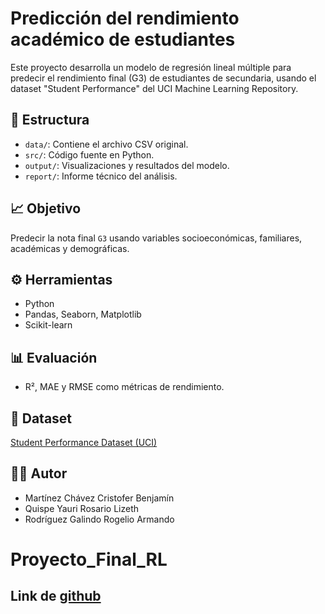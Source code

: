  # Predicción del rendimiento académico de estudiantes

Este proyecto desarrolla un modelo de regresión lineal múltiple para predecir el rendimiento final (G3) de estudiantes de secundaria, usando el dataset "Student Performance" del UCI Machine Learning Repository.

## 📂 Estructura

- `data/`: Contiene el archivo CSV original.
- `src/`: Código fuente en Python.
- `output/`: Visualizaciones y resultados del modelo.
- `report/`: Informe técnico del análisis.

## 📈 Objetivo

Predecir la nota final `G3` usando variables socioeconómicas, familiares, académicas y demográficas.

## ⚙️ Herramientas

- Python
- Pandas, Seaborn, Matplotlib
- Scikit-learn

## 📊 Evaluación

- R², MAE y RMSE como métricas de rendimiento.

## 📁 Dataset

[Student Performance Dataset (UCI)](https://archive.ics.uci.edu/dataset/320/student+performance)

## 👨‍💻 Autor

- Martínez Chávez Cristofer Benjamín
- Quispe Yauri Rosario Lizeth
- Rodríguez Galindo Rogelio Armando

# Proyecto_Final_RL

## Link de [github](https://github.com/rosquiya/Proyecto_Final_RL)